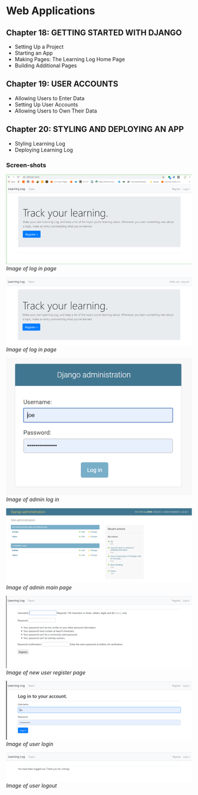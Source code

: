 # Web Applications

## Chapter 18: GETTING STARTED WITH DJANGO
* Setting Up a Project
* Starting an App
* Making Pages: The Learning Log Home Page
* Building Additional Pages

## Chapter 19: USER ACCOUNTS
* Allowing Users to Enter Data
* Setting Up User Accounts
* Allowing Users to Own Their Data

## Chapter 20: STYLING AND DEPLOYING AN APP
* Styling Learning Log
* Deploying Learning Log

### Screen-shots

![Image of log in page](logInPage.png)
*Image of log in page*

![Image of user welcome page](welcomeUser.png)
*Image of log in page*	
		
![Image of admin log in](adminLogIn.png)
*Image of admin log in*

![Image of admin main page](adminMainPage.png)
*Image of admin main page*

![Image of new user register page](newUserRegisterPage.png	)
*Image of new user register page*

![Image of user login](returningUserLogin.png)
*Image of user login*

![Image of user logout](successfulLogout.png)
*Image of user logout*
